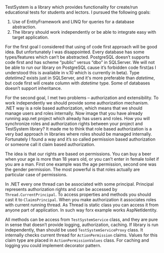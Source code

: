 TestSystem is a library which provides functionality for create/run educational tests for students and lectors.
I pursued the following goals:
1. Use of EntityFramework and LINQ for queries for a database abstraction.
2. The library should work independently or be able to integrate easy with target application.

For the first goal I considered that using of code first approach will be good idea. But unfortunately I was disappointed. Every database has some types/features which can’t be abstracted. PostgreSQL doesn’t supports code first and has scheme “public” versus “dbo” in SQLServer. We will not be able to run our library on PostgreSQL cause it’s forbidden code first(as I understood this is available in v.10 which is currently in beta). Type *datetime2* exists just in SQLServer, and it's more preferable than *datetime*, but code first will create column with *datetime* type. Some of databases doesn’t support inheritance.

For the second goal, I met two problems – authorization and extensibility. To work independently we should provide some authorization mechanism. .NET way is a role based authorization, which means that we should manage users and roles internally. Now image that you have already running asp.net project which already has users and roles. How you will synchronize roles and authorization rights between your project and TestSystem library? It made me to think that role based authorization is a very bad approach in libraries where roles should be managed internally. Fortunately I found a way and it’s so called permission based authorization or someone call it claim based authorization.

The idea is that our rights are based on permissions. You can buy a beer when your age is more than 18 years old, or you can’t enter in female toilet if you are a man. First one example was the age permission, second one was the gender permission. The most powerful is that roles actually are particular case of permissions.

In .NET every one thread can be associated with some principal. Principal represents authorization rights and can be accessed by  ``` Thread.CurrentPrincipal```. To access properties and methods you should cast it to ```ClaimsPrincipal```. When you make authorization it associates roles with current running thread. As Thread is static class you can access it from anyone part of application. In such way forx example works AspNetIdentity.

All methods can be access from ```TestSystemService``` class, and they are pure in sense that doesn’t provide logging, authorization, caching. If library is run independently, than should be used ```TestSystemServiceProxy``` class. It internally checks current thread for ```ActionPermission``` claims. Values for this claim type are placed in ```ActionPermissionValues``` class. For caching and logging you could implement decorator pattern. 
